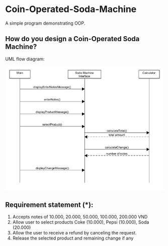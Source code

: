 # Coin-Operated-Soda-Machine
A simple program demonstrating OOP.

## How do you design a Coin-Operated Soda Machine?
UML flow diagram: 

![title](flow-diagram.png)

## Requirement statement (*):
 1. Accepts notes of 10.000, 20.000, 50.000, 100.000, 200.000 VND 
 2. Allow user to select products Coke (10.000), Pepsi (10.000), Soda (20.000)
 3. Allow the user to receive a refund by canceling the request. 
 4. Release the selected product and remaining change if any
